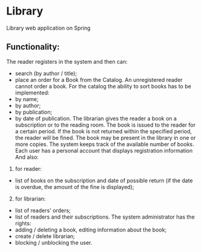 # Library
Library web application on Spring

## Functionality:

The reader registers in the system and then can:
- search (by author / title);
- place an order for a Book from the Catalog.
An unregistered reader cannot order a book.
For the catalog the ability to sort books has to be implemented:
- by name;
- by author;
- by publication;
- by date of publication.
The librarian gives the reader a book on a subscription or to the reading room. The book is
issued to the reader for a certain period. If the book is not returned within the specified
period, the reader will be fined. The book may be present in the library in one or more
copies. The system keeps track of the available number of books. Each user has a personal
account that displays registration information
And also:
1) for reader:
- list of books on the subscription and date of possible return (if the date is overdue, the
amount of the fine is displayed);
2) for librarian:
- list of readers' orders;
- list of readers and their subscriptions.
The system administrator has the rights:
- adding / deleting a book, editing information about the book;
- create / delete librarian;
- blocking / unblocking the user.
